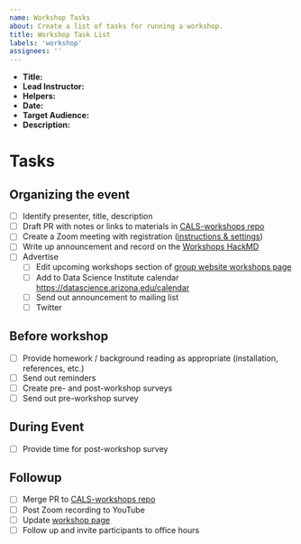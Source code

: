 ```yaml
---
name: Workshop Tasks
about: Create a list of tasks for running a workshop.
title: Workshop Task List
labels: 'workshop'
assignees: ''
---
```


-   **Title:**
-   **Lead Instructor:**
-   **Helpers:**
-   **Date:**
-   **Target Audience:**
-   **Description:**

# Tasks

## Organizing the event

-   [ ] Identify presenter, title, description
-   [ ] Draft PR with notes or links to materials in [CALS-workshops repo](https://github.com/cct-datascience/CALS-workshops)
-   [ ] Create a Zoom meeting with registration ([instructions & settings](https://osf.io/tzmhp/wiki/Workshops/))
-   [ ] Write up announcement and record on the [Workshops HackMD](https://hackmd.io/-hSaZbuzQI-gAPP3pASvRw)
-   [ ] Advertise
    -   [ ] Edit upcoming workshops section of [group website workshops page](https://datascience.cals.arizona.edu/workshops)
    -   [ ] Add to Data Science Institute calendar <https://datascience.arizona.edu/calendar>
    -   [ ] Send out announcement to mailing list
    -   [ ] Twitter

## Before workshop

-   [ ] Provide homework / background reading as appropriate (installation, references, etc.)
-   [ ] Send out reminders
-   [ ] Create pre- and post-workshop surveys
-   [ ] Send out pre-workshop survey <!--# is this different from the questions added for the Zoom event? -->

## During Event

-   [ ] Provide time for post-workshop survey

## Followup

-   [ ] Merge PR to [CALS-workshops repo](https://github.com/cct-datascience/CALS-workshops) <!--# could happen before workshop too.  Not sure how people usually use this repo -->
-   [ ] Post Zoom recording to YouTube
-   [ ] Update [workshop page](https://datascience.cals.arizona.edu/workshops)
-   [ ] Follow up and invite participants to office hours
